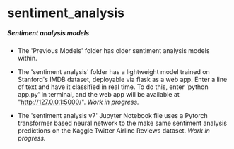 # sentiment_analysis


##### Sentiment analysis models

+ The 'Previous Models' folder has older sentiment analysis models within.  

+ The 'sentiment analysis' folder has a lightweight model trained on Stanford's IMDB dataset, deployable via flask as a web app. Enter a line of text and have it classified in real time. To do this, enter 'python app.py' in terminal, and the web app will be available at "http://127.0.0.1:5000/". *Work in progress.*

+ The 'sentiment analysis v7' Jupyter Notebook file uses a Pytorch transformer based neural network to the make same sentiment analysis predictions on the Kaggle Twitter Airline Reviews dataset. *Work in progress.*
